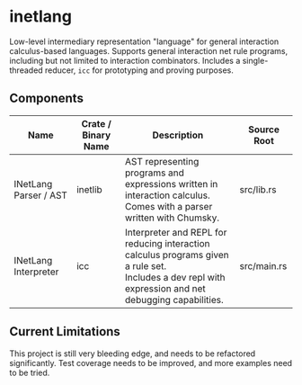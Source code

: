 # inetlang

Low-level intermediary representation "language" for general interaction calculus-based languages. Supports general interaction net rule programs, including but not limited to interaction combinators. Includes a single-threaded reducer, `icc` for prototyping and proving purposes.

## Components

| Name | Crate / Binary Name | Description | Source Root |
|---|---|---|---|
| INetLang Parser / AST | inetlib | AST representing programs and expressions written in interaction calculus.<br>Comes with a parser written with Chumsky. | src/lib.rs |
| INetLang Interpreter | icc | Interpreter and REPL for reducing interaction calculus programs given a rule set.<br>Includes a dev repl with expression and net debugging capabilities. | src/main.rs |

## Current Limitations

This project is still very bleeding edge, and needs to be refactored significantly. Test coverage needs to be improved, and more examples need to be tried.
